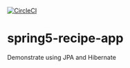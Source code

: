 [![CircleCI](https://circleci.com/gh/gourav618/spring5-recipe-app/tree/main.svg?style=svg)](https://circleci.com/gh/gourav618/spring5-recipe-app/tree/main)

# spring5-recipe-app
Demonstrate using JPA and Hibernate
